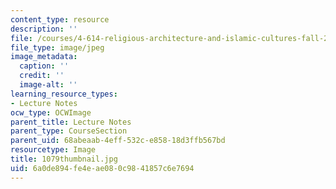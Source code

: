 ```yaml
---
content_type: resource
description: ''
file: /courses/4-614-religious-architecture-and-islamic-cultures-fall-2002/6a0de894fe4eae080c9841857c6e7694_1079thumbnail.jpg
file_type: image/jpeg
image_metadata:
  caption: ''
  credit: ''
  image-alt: ''
learning_resource_types:
- Lecture Notes
ocw_type: OCWImage
parent_title: Lecture Notes
parent_type: CourseSection
parent_uid: 68abeaab-4eff-532c-e858-18d3ffb567bd
resourcetype: Image
title: 1079thumbnail.jpg
uid: 6a0de894-fe4e-ae08-0c98-41857c6e7694
---
```

